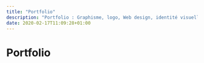 ```yaml
---
title: "Portfolio"
description: "Portfolio : Graphisme, logo, Web design, identité visuelle"
date: 2020-02-17T11:09:28+01:00
---
```


# Portfolio
